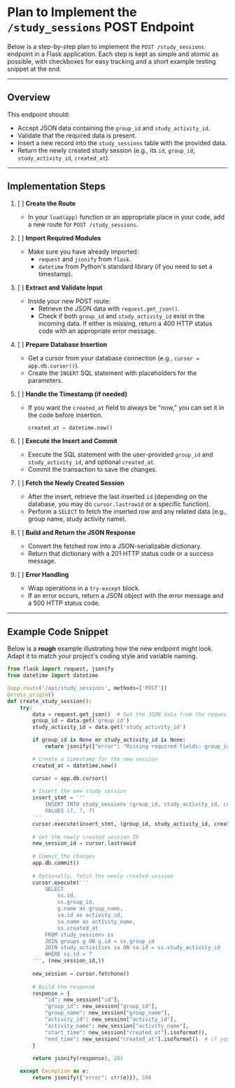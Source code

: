 # Plan to Implement the `/study_sessions` POST Endpoint

Below is a step-by-step plan to implement the `POST /study_sessions` endpoint in a Flask application. Each step is kept as simple and atomic as possible, with checkboxes for easy tracking and a short example testing snippet at the end.

---

## Overview

This endpoint should:
- Accept JSON data containing the `group_id` and `study_activity_id`.
- Validate that the required data is present.
- Insert a new record into the `study_sessions` table with the provided data.
- Return the newly created study session (e.g., its `id`, `group_id`, `study_activity_id`, `created_at`).

---

## Implementation Steps

1. [ ] **Create the Route**
   - In your `load(app)` function or an appropriate place in your code, add a new route for `POST /study_sessions`.

2. [ ] **Import Required Modules**
   - Make sure you have already imported:
     - `request` and `jsonify` from `flask`.
     - `datetime` from Python's standard library (if you need to set a timestamp).

3. [ ] **Extract and Validate Input**
   - Inside your new POST route:
     - Retrieve the JSON data with `request.get_json()`.
     - Check if both `group_id` and `study_activity_id` exist in the incoming data. If either is missing, return a 400 HTTP status code with an appropriate error message.

4. [ ] **Prepare Database Insertion**
   - Get a cursor from your database connection (e.g., `cursor = app.db.cursor()`).
   - Create the `INSERT` SQL statement with placeholders for the parameters.

5. [ ] **Handle the Timestamp (if needed)**
   - If you want the `created_at` field to always be "now," you can set it in the code before insertion.
     ```python
     created_at = datetime.now()
     ```

6. [ ] **Execute the Insert and Commit**
   - Execute the SQL statement with the user-provided `group_id` and `study_activity_id`, and optional `created_at`.
   - Commit the transaction to save the changes.

7. [ ] **Fetch the Newly Created Session**
   - After the insert, retrieve the last inserted `id` (depending on the database, you may do `cursor.lastrowid` or a specific function).
   - Perform a `SELECT` to fetch the inserted row and any related data (e.g., group name, study activity name).

8. [ ] **Build and Return the JSON Response**
   - Convert the fetched row into a JSON-serializable dictionary.
   - Return that dictionary with a 201 HTTP status code or a success message.

9. [ ] **Error Handling**
   - Wrap operations in a `try-except` block.
   - If an error occurs, return a JSON object with the error message and a 500 HTTP status code.

---

## Example Code Snippet

Below is a **rough** example illustrating how the new endpoint might look. Adapt it to match your project's coding style and variable naming.

```python
from flask import request, jsonify
from datetime import datetime

@app.route('/api/study_sessions', methods=['POST'])
@cross_origin()
def create_study_session():
    try:
        data = request.get_json()  # Get the JSON data from the request
        group_id = data.get('group_id')
        study_activity_id = data.get('study_activity_id')

        if group_id is None or study_activity_id is None:
            return jsonify({"error": "Missing required fields: group_id or study_activity_id"}), 400

        # Create a timestamp for the new session
        created_at = datetime.now()

        cursor = app.db.cursor()
        
        # Insert the new study session
        insert_stmt = '''
            INSERT INTO study_sessions (group_id, study_activity_id, created_at)
            VALUES (?, ?, ?)
        '''
        cursor.execute(insert_stmt, (group_id, study_activity_id, created_at))
        
        # Get the newly created session ID
        new_session_id = cursor.lastrowid
        
        # Commit the changes
        app.db.commit()
        
        # Optionally, fetch the newly created session
        cursor.execute('''
            SELECT 
                ss.id,
                ss.group_id,
                g.name as group_name,
                sa.id as activity_id,
                sa.name as activity_name,
                ss.created_at
            FROM study_sessions ss
            JOIN groups g ON g.id = ss.group_id
            JOIN study_activities sa ON sa.id = ss.study_activity_id
            WHERE ss.id = ?
        ''', (new_session_id,))
        
        new_session = cursor.fetchone()
        
        # Build the response
        response = {
            "id": new_session["id"],
            "group_id": new_session["group_id"],
            "group_name": new_session["group_name"],
            "activity_id": new_session["activity_id"],
            "activity_name": new_session["activity_name"],
            "start_time": new_session["created_at"].isoformat(),
            "end_time": new_session["created_at"].isoformat()  # if you are using the same value for now
        }
        
        return jsonify(response), 201

    except Exception as e:
        return jsonify({"error": str(e)}), 500
